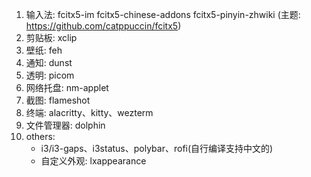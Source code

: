 1. 输入法: fcitx5-im fcitx5-chinese-addons fcitx5-pinyin-zhwiki (主题: https://github.com/catppuccin/fcitx5)
2. 剪贴板: xclip
3. 壁纸: feh
4. 通知: dunst
5. 透明: picom
6. 网络托盘: nm-applet
7. 截图: flameshot
8. 终端: alacritty、kitty、wezterm
9. 文件管理器: dolphin
10. others:
    - i3/i3-gaps、i3status、polybar、rofi(自行编译支持中文的)
    - 自定义外观: lxappearance
